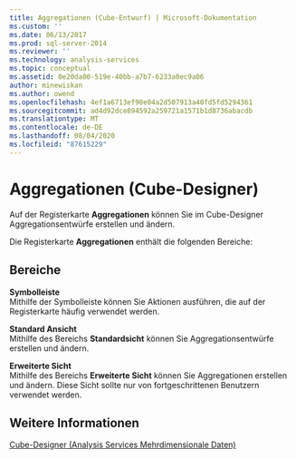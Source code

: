 ```yaml
---
title: Aggregationen (Cube-Entwurf) | Microsoft-Dokumentation
ms.custom: ''
ms.date: 06/13/2017
ms.prod: sql-server-2014
ms.reviewer: ''
ms.technology: analysis-services
ms.topic: conceptual
ms.assetid: 0e20da00-519e-40bb-a7b7-6233a0ec9a06
author: minewiskan
ms.author: owend
ms.openlocfilehash: 4ef1a6713ef90e04a2d507913a40fd5fd5294361
ms.sourcegitcommit: ad4d92dce894592a259721a1571b1d8736abacdb
ms.translationtype: MT
ms.contentlocale: de-DE
ms.lasthandoff: 08/04/2020
ms.locfileid: "87615229"
---
```

# <a name="aggregations-cube-design"></a>Aggregationen (Cube-Designer)
  Auf der Registerkarte **Aggregationen** können Sie im Cube-Designer Aggregationsentwürfe erstellen und ändern.  
  
 Die Registerkarte **Aggregationen** enthält die folgenden Bereiche:  
  
## <a name="panes"></a>Bereiche  
 **Symbolleiste**  
 Mithilfe der Symbolleiste können Sie Aktionen ausführen, die auf der Registerkarte häufig verwendet werden.  
  
 **Standard Ansicht**  
 Mithilfe des Bereichs **Standardsicht** können Sie Aggregationsentwürfe erstellen und ändern.  
  
 **Erweiterte Sicht**  
 Mithilfe des Bereichs **Erweiterte Sicht** können Sie Aggregationen erstellen und ändern. Diese Sicht sollte nur von fortgeschrittenen Benutzern verwendet werden.  
  
## <a name="see-also"></a>Weitere Informationen  
 [Cube-Designer &#40;Analysis Services Mehrdimensionale Daten&#41;](cube-designer-analysis-services-multidimensional-data.md)  
  
  
